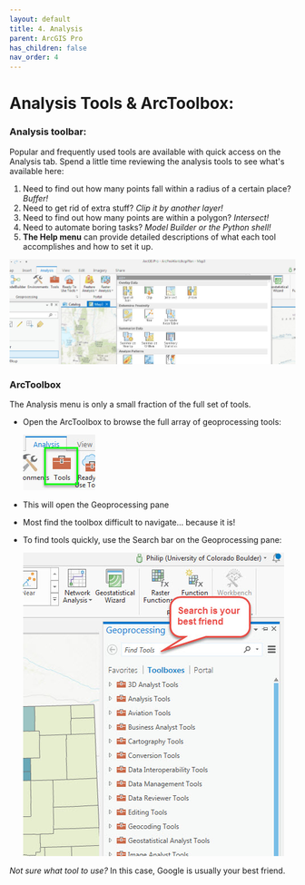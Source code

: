 ```yaml
---
layout: default
title: 4. Analysis
parent: ArcGIS Pro
has_children: false
nav_order: 4
---
```


# Analysis Tools & ArcToolbox:

### Analysis toolbar:  

Popular and frequently used tools are available with quick access on the Analysis tab. Spend a little time reviewing the analysis tools to see what's available here:

1. Need to find out how many points fall within a radius of a certain place? *Buffer!*  
2. Need to get rid of extra stuff? *Clip it by another layer!*  
3. Need to find out how many points are within a polygon? *Intersect!*  
4. Need to automate boring tasks? *Model Builder or the Python shell!*  
5. __The Help menu__ can provide detailed descriptions of what each tool accomplishes and how to set it up.  

![Analysis Tab][ARCPRO14]  

### ArcToolbox  

The Analysis menu is only a small fraction of the full set of tools.  

- Open the ArcToolbox to browse the full array of geoprocessing tools:  

  ![Tools Button][ARCPRO15]

- This will open the Geoprocessing pane

- Most find the toolbox difficult to navigate... because it is!  

- To find tools quickly, use the Search bar on the Geoprocessing pane:  

  ![Search for tools][ARCPRO16]

*Not sure what tool to use?* In this case, Google is usually your best friend.

[ARCPRO0]: img/esrilogo.png "Esri logo"
[ARCPRO1]: img/ArcGIS1.jpg "start screen"
[ARCPRO2]: img/ArcGIS2.jpg "Name & save  your project"
[ARCPRO3]: img/ArcGIS3.jpg "Connect to folders or geodatabases"
[ARCPRO4]: img/ArcGIS4.jpg "Insert a map"
[ARCPRO5]: img/ArcGIS5.jpg "map interface"
[ARCPRO6]: img/ArcGIS6.jpg "add data button"
[ARCPRO7]: img/ArcGIS7.jpg "add from catalog"
[ARCPRO8]: img/ArcGIS8.jpg "right click on a layer"
[ARCPRO9]: img/ArcGIS9.jpg "the attribute table"
[ARCPRO10]: img/ArcGIS10.jpg "symbol selector"
[ARCPRO11]: img/ArcGIS11.jpg "appearance tab"
[ARCPRO12]: img/ArcGIS12.jpg "symbology tab"
[ARCPRO13]: img/ArcGIS13.jpg "snappy looking map"
[ARCPRO14]: img/ArcGIS14.jpg "tools on the analysis tab"
[ARCPRO15]: img/ArcGIS15.jpg "Toolbox"
[ARCPRO16]: img/ArcGIS16.jpg "The full toolbox"
